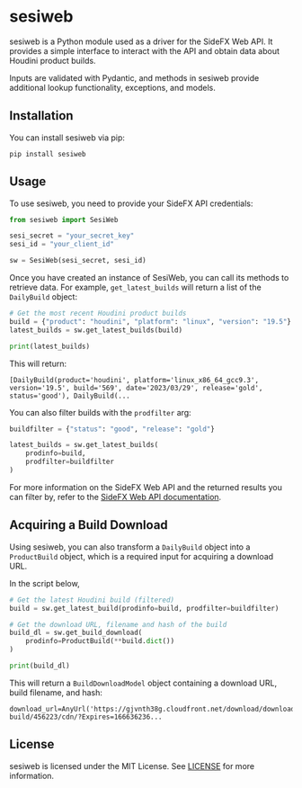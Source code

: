 # sesiweb

sesiweb is a Python module used as a driver for the SideFX Web API. It provides a simple interface to interact with the API and obtain data about Houdini product builds.

Inputs are validated with Pydantic, and methods in sesiweb provide additional lookup functionality, exceptions, and models.

## Installation

You can install sesiweb via pip:

```shell
pip install sesiweb
```
## Usage

To use sesiweb, you need to provide your SideFX API credentials:

```python
from sesiweb import SesiWeb

sesi_secret = "your_secret_key"
sesi_id = "your_client_id"

sw = SesiWeb(sesi_secret, sesi_id)
```

Once you have created an instance of SesiWeb, you can call its methods to retrieve data. For example, `get_latest_builds` will return a list of the `DailyBuild` object:


```python
# Get the most recent Houdini product builds
build = {"product": "houdini", "platform": "linux", "version": "19.5"}
latest_builds = sw.get_latest_builds(build)

print(latest_builds)
```

This will return:

```shell
[DailyBuild(product='houdini', platform='linux_x86_64_gcc9.3', version='19.5', build='569', date='2023/03/29', release='gold', status='good'), DailyBuild(...
```

You can also filter builds with the `prodfilter` arg:

```python
buildfilter = {"status": "good", "release": "gold"}

latest_builds = sw.get_latest_builds(
    prodinfo=build,
    prodfilter=buildfilter
)
```

For more information on the SideFX Web API and the returned results you can filter by, refer to the [SideFX Web API documentation](https://www.sidefx.com/docs/api/).

## Acquiring a Build Download

Using sesiweb, you can also transform a `DailyBuild` object into a `ProductBuild` object, which is a required input for acquiring a download URL.

In the script below, 

```python
# Get the latest Houdini build (filtered)
build = sw.get_latest_build(prodinfo=build, prodfilter=buildfilter)

# Get the download URL, filename and hash of the build
build_dl = sw.get_build_download(
	prodinfo=ProductBuild(**build.dict())
)

print(build_dl)
```

This will return a `BuildDownloadModel` object containing a download URL, build filename, and hash:

```shell
download_url=AnyUrl('https://gjvnth38g.cloudfront.net/download/download-build/456223/cdn/?Expires=166636236...
```

## License

sesiweb is licensed under the MIT License. See [LICENSE](LICENSE) for more information.
